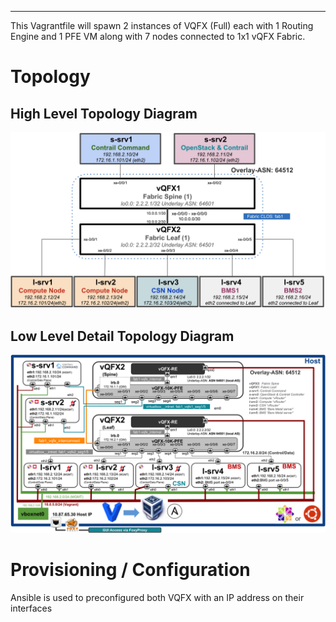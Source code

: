 ***
This Vagrantfile will spawn 2 instances of VQFX (Full) each with 1 Routing Engine and 1 PFE VM along with 7 nodes connected to 1x1 vQFX Fabric.

# Topology 

## High Level Topology Diagram

![Web Console](images/cfm-1x1vQFX-Top-Overview.png)

## Low Level Detail Topology Diagram

![Web Console](images/cfm-1x1vQFX-Full-Top.png)

# Provisioning / Configuration

Ansible is used to preconfigured both VQFX with an IP address on their interfaces

